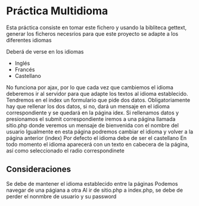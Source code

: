 # Práctica Multidioma
Esta práctica consiste en tomar este fichero y usando la bibliteca gettext, generar los ficheros necesrios para que este proyecto se adapte a los diferentes idiomas

Deberá de verse en los idiomas

* Inglés
* Francés
* Castellano

No funciona por ajax, por lo que cada vez que cambiemos el idioma deberemos ir al servidor para que adapte los textos al idioma establecido.
Tendremos en el index un formulario que pide dos datos.
Obligatoriamente hay que rellenar los dos datos, si no, dará un mensaje en el idioma correspondiente y se quedará  en la página idex.
Si rellenamos datos y presionamos el submit correspondiente iremos a una página llamada sitio.php donde  veremos un mensaje de bienvenida con el nombre del usuario
Igualmente en esta página podremos cambiar el idioma y volver a la página anterior (index)
Por defecto el idioma debe de ser el castellano
En todo momento el idioma aparecerá con un texto en cabecera de la página, así como seleccionado el radio correspondinete
## Consideraciones
Se debe de mantener el idioma establecido entre la páginas
Podemos navegar de una págiana a otra
Al ir de sitio.php a index.php, se debe de perder el nonmbre de usuario y su password

